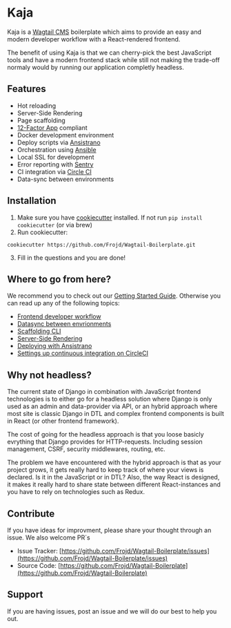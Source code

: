 # Kaja

Kaja is a [Wagtail CMS](https://wagtail.io/) boilerplate which aims to provide an easy and modern developer workflow with a React-rendered frontend.

The benefit of using Kaja is that we can cherry-pick the best JavaScript tools and have a 
modern frontend stack while still not making the trade-off normaly would by running our application completly headless.

## Features

- Hot reloading
- Server-Side Rendering
- Page scaffolding
- [12-Factor App](https://12factor.net/) compliant
- Docker development environment
- Deploy scripts via [Ansistrano](https://github.com/ansistrano)
- Orchestration using [Ansible](https://github.com/ansible/ansible)
- Local SSL for development
- Error reporting with [Sentry](https://sentry.io/)
- CI integration via [Circle CI](https://circleci.com/)
- Data-sync between environments

## Installation

1. Make sure you have [cookiecutter](https://github.com/audreyr/cookiecutter/blob/master/docs/index.rst) installed. If not run `pip install cookiecutter` (or via brew)
2. Run cookiecutter:
```
cookiecutter https://github.com/Frojd/Wagtail-Boilerplate.git
```

3. Fill in the questions and you are done!

## Where to go from here?
We recommend you to check out our [Getting Started Guide](@TODO). Otherwise you can read up any of the following topics:
- [Frontend developer workflow](@TODO)
- [Datasync between envrionments](@TODO)
- [Scaffolding CLI](@TODO)
- [Server-Side Rendering](@TODO)
- [Deploying with Ansistrano](@TODO)
- [Settings up continuous integration on CircleCI](@TODO)

## Why not headless?
The current state of Django in combination with JavaScript frontend technologies is 
to either go for a headless solution where Django is only used as an admin and data-provider
via API, or an hybrid approach where most site is classic Django in DTL and complex frontend
components is built in React (or other frontend framework).

The cost of going for the headless approach is that you loose basicly evrything 
that Django provides for HTTP-requests. Including session management, CSRF, 
security middlewares, routing, etc.

The problem we have encountered with the hybrid approach is that as your project grows,
it gets really hard to keep track of where your views is declared. Is it in the JavaScript or in DTL?
Also, the way React is designed, it makes it really hard to share state between different
React-instances and you have to rely on technologies such as Redux.


## Contribute

If you have ideas for improvment, please share your thought through an issue. We also welcome PR´s

- Issue Tracker: [https://github.com/Frojd/Wagtail-Boilerplate/issues](https://github.com/Frojd/Wagtail-Boilerplate/issues)
- Source Code: [https://github.com/Frojd/Wagtail-Boilerplate](https://github.com/Frojd/Wagtail-Boilerplate)

## Support

If you are having issues, post an issue and we will do our best to help you out.
